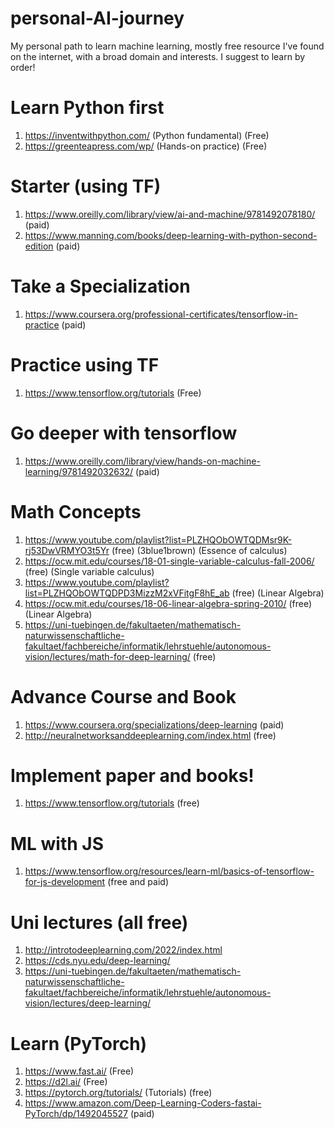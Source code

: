 # personal-AI-journey
My personal path to learn machine learning, mostly free resource I've found on the internet, with a broad domain and interests. I suggest to learn by order!

# Learn Python first
1. https://inventwithpython.com/ (Python fundamental) (Free)
2. https://greenteapress.com/wp/ (Hands-on practice) (Free)

# Starter (using TF) 
1. https://www.oreilly.com/library/view/ai-and-machine/9781492078180/ (paid)
2. https://www.manning.com/books/deep-learning-with-python-second-edition (paid)

# Take a Specialization
1. https://www.coursera.org/professional-certificates/tensorflow-in-practice (paid)

# Practice using TF
1. https://www.tensorflow.org/tutorials (Free)

# Go deeper with tensorflow
1. https://www.oreilly.com/library/view/hands-on-machine-learning/9781492032632/ (paid)

# Math Concepts
1. https://www.youtube.com/playlist?list=PLZHQObOWTQDMsr9K-rj53DwVRMYO3t5Yr (free) (3blue1brown) (Essence of calculus)
2. https://ocw.mit.edu/courses/18-01-single-variable-calculus-fall-2006/ (free) (Single variable calculus)
3. https://www.youtube.com/playlist?list=PLZHQObOWTQDPD3MizzM2xVFitgF8hE_ab (free) (Linear Algebra)
4. https://ocw.mit.edu/courses/18-06-linear-algebra-spring-2010/ (free) (Linear Algebra)
5. https://uni-tuebingen.de/fakultaeten/mathematisch-naturwissenschaftliche-fakultaet/fachbereiche/informatik/lehrstuehle/autonomous-vision/lectures/math-for-deep-learning/ (free)

# Advance Course and Book
1. https://www.coursera.org/specializations/deep-learning (paid)
2. http://neuralnetworksanddeeplearning.com/index.html (free)

# Implement paper and books!
1. https://www.tensorflow.org/tutorials (free)

# ML with JS
1. https://www.tensorflow.org/resources/learn-ml/basics-of-tensorflow-for-js-development (free and paid)

# Uni lectures (all free)
1. http://introtodeeplearning.com/2022/index.html 
2. https://cds.nyu.edu/deep-learning/
3. https://uni-tuebingen.de/fakultaeten/mathematisch-naturwissenschaftliche-fakultaet/fachbereiche/informatik/lehrstuehle/autonomous-vision/lectures/deep-learning/

# Learn (PyTorch) 
1. https://www.fast.ai/ (Free)
2. https://d2l.ai/ (Free)
3. https://pytorch.org/tutorials/ (Tutorials) (free)
4. https://www.amazon.com/Deep-Learning-Coders-fastai-PyTorch/dp/1492045527 (paid)
